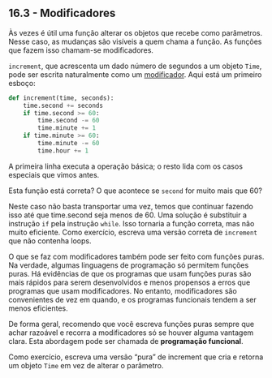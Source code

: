 ## 16.3 - Modificadores

Às vezes é útil uma função alterar os objetos que recebe como parâmetros. Nesse caso, as mudanças são visíveis a quem chama a função. As funções que fazem isso chamam-se modificadores.

`increment`, que acrescenta um dado número de segundos a um objeto `Time`, pode ser escrita naturalmente como um [modificador](06-glossario.md#modificador). Aqui está um primeiro esboço:

```python
def increment(time, seconds):
    time.second += seconds
    if time.second >= 60:
        time.second -= 60
        time.minute += 1
    if time.minute >= 60:
        time.minute -= 60
        time.hour += 1
```

A primeira linha executa a operação básica; o resto lida com os casos especiais que vimos antes.

Esta função está correta? O que acontece se `second` for muito mais que 60?

Neste caso não basta transportar uma vez, temos que continuar fazendo isso até que time.second seja menos de 60. Uma solução é substituir a instrução `if` pela instrução `while`. Isso tornaria a função correta, mas não muito eficiente. Como exercício, escreva uma versão correta de `increment` que não contenha loops.

O que se faz com modificadores também pode ser feito com funções puras. Na verdade, algumas linguagens de programação só permitem funções puras. Há evidências de que os programas que usam funções puras são mais rápidos para serem desenvolvidos e menos propensos a erros que programas que usam modificadores. No entanto, modificadores são convenientes de vez em quando, e os programas funcionais tendem a ser menos eficientes.

De forma geral, recomendo que você escreva funções puras sempre que achar razoável e recorra a modificadores só se houver alguma vantagem clara. Esta abordagem pode ser chamada de __programação funcional__.

Como exercício, escreva uma versão “pura” de increment que cria e retorna um objeto `Time` em vez de alterar o parâmetro.
